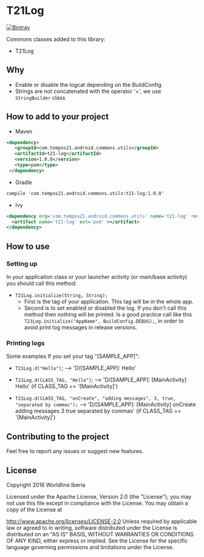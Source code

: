 # T21Log

[![Bintray](https://img.shields.io/bintray/v/worldline-spain/maven/t21-log.svg?maxAge=2592000)](https://bintray.com/worldline-spain/maven/t21-log)


Commons classes added to this library:
* T21Log

## Why
- Enable or disable the logcat depending on the BuildConfig.
- Strings are not concatenated with the operator '+', we use `StringBuilder` class

## How to add to your project
- Maven
```xml
<dependency>
   <groupId>com.tempos21.android.commons.utils</groupId>
   <artifactId>t21-log</artifactId>
   <version>1.0.8</version>
   <type>pom</type>
 </dependency>
```
- Gradle
```xml
compile 'com.tempos21.android.commons.utils:t21-log:1.0.8'
```
- Ivy
```xml
<dependency org='com.tempos21.android.commons.utils' name='t21-log' rev='1.0.8'>
  <artifact name='t21-log' ext='pom' ></artifact>
</dependency>
```

## How to use

### Setting up

In your application class or your launcher activity (or main/base activity) you should call this method:

* `T21Log.initialize(String, String);`
	* First is the tag of your application. This tag will be in the whole app.
	* Second is to set enabled or disabled the log. If you don't call this method then nothing will be printed. Is a good practice call like this `T21Log.initialize("AppName", BuildConfig.DEBUG);`, in order to avoid print log messages in release versions.
    
### Printing logs

Some examples If you set your tag "[SAMPLE_APP]":

* `T21Log.d("Hello")`; --> 'D/[SAMPLE_APP]: Hello'

* `T21Log.d(CLASS_TAG, "Hello")`; --> 'D/[SAMPLE_APP]: [MainActivity] Hello' (if CLASS_TAG == '[MainActivity]')

* `T21Log.d(CLASS_TAG, "onCreate", "adding messages", 3, true, "separated by commas");` --> 'D/[SAMPLE_APP]: [MainActivity] onCreate adding messages 3 true separated by commas' (if CLASS_TAG == '[MainActivity]')

## Contributing to the project

Feel free to report any issues or suggest new features.

## License

Copyright 2016 Worldline Iberia

Licensed under the Apache License, Version 2.0 (the "License"); you may not use this file except in compliance with the License. You may obtain a copy of the License at

http://www.apache.org/licenses/LICENSE-2.0
Unless required by applicable law or agreed to in writing, software distributed under the License is distributed on an "AS IS" BASIS, WITHOUT WARRANTIES OR CONDITIONS OF ANY KIND, either express or implied. See the License for the specific language governing permissions and limitations under the License.